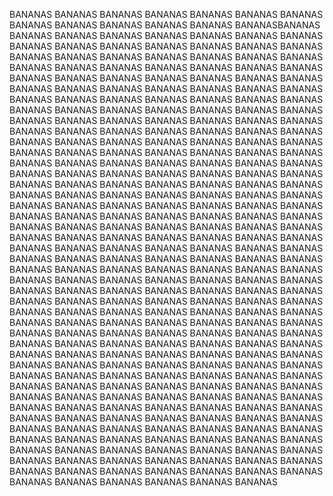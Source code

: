 BANANAS
BANANAS
BANANAS
BANANAS
BANANAS
BANANAS
BANANAS
BANANAS
BANANAS
BANANAS
BANANAS
BANANAS
BANANASBANANAS
BANANAS
BANANAS
BANANAS
BANANAS
BANANAS
BANANAS
BANANAS
BANANAS
BANANAS
BANANAS
BANANAS
BANANAS
BANANAS
BANANAS
BANANAS
BANANAS
BANANAS
BANANAS
BANANAS
BANANAS
BANANAS
BANANAS
BANANAS
BANANAS
BANANAS
BANANAS
BANANAS
BANANAS
BANANAS
BANANAS
BANANAS
BANANAS
BANANAS
BANANAS
BANANAS
BANANAS
BANANAS
BANANAS
BANANAS
BANANAS
BANANAS
BANANAS
BANANAS
BANANAS
BANANAS
BANANAS
BANANAS
BANANAS
BANANAS
BANANAS
BANANAS
BANANAS
BANANAS
BANANAS
BANANAS
BANANAS
BANANAS
BANANAS
BANANAS
BANANAS
BANANAS
BANANAS
BANANAS
BANANAS
BANANAS
BANANAS
BANANAS
BANANAS
BANANAS
BANANAS
BANANAS
BANANAS
BANANAS
BANANAS
BANANAS
BANANAS
BANANAS
BANANAS
BANANAS
BANANAS
BANANAS
BANANAS
BANANAS
BANANAS
BANANAS
BANANAS
BANANAS
BANANAS
BANANAS
BANANAS
BANANAS
BANANAS
BANANAS
BANANAS
BANANAS
BANANAS
BANANAS
BANANAS
BANANAS
BANANAS
BANANAS
BANANAS
BANANAS
BANANAS
BANANAS
BANANAS
BANANAS
BANANAS
BANANAS
BANANAS
BANANAS
BANANAS
BANANAS
BANANAS
BANANAS
BANANAS
BANANAS
BANANAS
BANANAS
BANANAS
BANANAS
BANANAS
BANANAS
BANANAS
BANANAS
BANANAS
BANANAS
BANANAS
BANANAS
BANANAS
BANANAS
BANANAS
BANANAS
BANANAS
BANANAS
BANANAS
BANANAS
BANANAS
BANANAS
BANANAS
BANANAS
BANANAS
BANANAS
BANANAS
BANANAS
BANANAS
BANANAS
BANANAS
BANANAS
BANANAS
BANANAS
BANANAS
BANANAS
BANANAS
BANANAS
BANANAS
BANANAS
BANANAS
BANANAS
BANANAS
BANANAS
BANANAS
BANANAS
BANANAS
BANANAS
BANANAS
BANANAS
BANANAS
BANANAS
BANANAS
BANANAS
BANANAS
BANANAS
BANANAS
BANANAS
BANANAS
BANANAS
BANANAS
BANANAS
BANANAS
BANANAS
BANANAS
BANANAS
BANANAS
BANANAS
BANANAS
BANANAS
BANANAS
BANANAS
BANANAS
BANANAS
BANANAS
BANANAS
BANANAS
BANANAS
BANANAS
BANANAS
BANANAS
BANANAS
BANANAS
BANANAS
BANANAS
BANANAS
BANANAS
BANANAS
BANANAS
BANANAS
BANANAS
BANANAS
BANANAS
BANANAS
BANANAS
BANANAS
BANANAS
BANANAS
BANANAS
BANANAS
BANANAS
BANANAS
BANANAS
BANANAS
BANANAS
BANANAS
BANANAS
BANANAS
BANANAS
BANANAS
BANANAS
BANANAS
BANANAS
BANANAS
BANANAS
BANANAS
BANANAS
BANANAS
BANANAS
BANANAS
BANANAS
BANANAS
BANANAS
BANANAS
BANANAS
BANANAS
BANANAS
BANANAS
BANANAS
BANANAS
BANANAS
BANANAS
BANANAS
BANANAS
BANANAS
BANANAS
BANANAS
BANANAS
BANANAS
BANANAS
BANANAS
BANANAS
BANANAS
BANANAS
BANANAS
BANANAS
BANANAS
BANANAS
BANANAS
BANANAS
BANANAS
BANANAS
BANANAS
BANANAS
BANANAS
BANANAS
BANANAS
BANANAS
BANANAS
BANANAS
BANANAS
BANANAS
BANANAS
BANANAS
BANANAS
BANANAS
BANANAS
BANANAS
BANANAS
BANANAS
BANANAS
BANANAS
BANANAS
BANANAS
BANANAS
BANANAS
BANANAS
BANANAS
BANANAS
BANANAS
BANANAS
BANANAS
BANANAS
